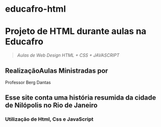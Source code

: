 # educafro-html

# Projeto de HTML durante aulas na Educafro
>  *Aulas de Web Design HTML + CSS + JAVASCRIPT*

## RealizaçãoAulas Ministradas por
Professor Berg Dantas

## Esse site conta uma história resumida da cidade de Nilópolis no Rio de Janeiro


### Utilização de Html, Css e JavaScript 
